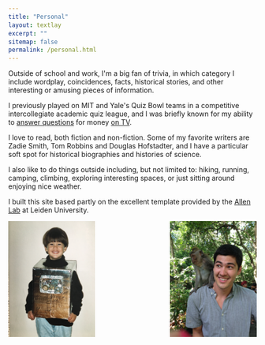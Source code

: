 ```yaml
---
title: "Personal"
layout: textlay
excerpt: ""
sitemap: false
permalink: /personal.html
---
```


Outside of school and work, I'm a big fan of trivia, in which category I include wordplay, coincidences, facts, historical stories, and other interesting or amusing pieces of information.

I previously played on MIT and Yale's Quiz Bowl teams in a competitive intercollegiate academic quiz league, and I was briefly known for my ability to [answer questions](images/trebek.jpg) for money [on TV](images/millionaire.jpg). 

I love to read, both fiction and non-fiction. Some of my favorite writers are Zadie Smith, Tom Robbins and Douglas Hofstadter, and I have a particular soft spot for historical biographies and histories of science.

I also like to do things outside including, but not limited to: hiking, running, camping, climbing, exploring interesting spaces, or just sitting around enjoying nice weather.

I built this site based partly on the excellent template provided by the <a href="http://www.allanlab.org/aboutwebsite.html">Allen Lab</a> at Leiden University. 


<img src="images/young_robot.jpg" width="35%" height="35%" style="float: left"> 
<img src="images/sam_monkey.jpg" width="35%" height="35%" style="float: right">